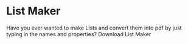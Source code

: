 # List Maker
Have you ever wanted to make Lists and convert them into pdf by just typing in the names and properties?
Download List Maker
